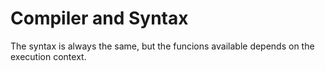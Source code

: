 # Compiler and Syntax

The syntax is always the same, but the funcions available depends on the
execution context.
